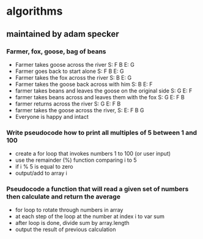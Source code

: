 # algorithms
## maintained by adam specker

### Farmer, fox, goose, bag of beans 
* Farmer takes goose across the river S: F B   E: G
* Farmer goes back to start alone  S: F B   E: G
* Farmer takes the fox across the river  S: B   E: G
* Farmer takes the goose back across with him   S: B   E: F
* farmer takes beans and leaves the goose on the original side S: G   E: F
* farmer takes beans across and leaves them with the fox S: G   E: F B
* farmer returns across the river  S: G   E: F B
* farmer takes the goose across the river, S:   E: F B G
* Everyone is happy and intact

### Write pseudocode how to print all multiples of 5 between 1 and 100
* create a for loop that invokes numbers 1 to 100 (or user input)
* use the remainder (%) function comparing i to 5
* if i % 5 is equal to zero
* output/add to array i

### Pseudocode a function that will read a given set of numbers then calculate and return the average
* for loop to rotate through numbers in array
* at each step of the loop at the number at index i to var sum
* after loop is done, divide sum by array.length
* output the result of previous calculation
